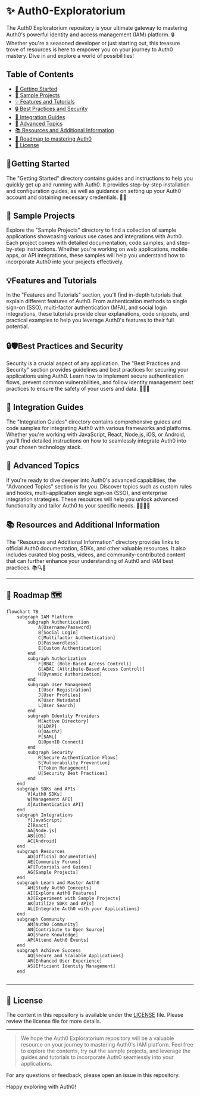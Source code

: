 # ✨ Auth0-Exploratorium

The Auth0 Exploratorium repository is your ultimate gateway to mastering Auth0's powerful identity and access management (IAM) platform. 🔒 Whether you're a seasoned developer or just starting out, this treasure trove of resources is here to empower you on your journey to Auth0 mastery. Dive in and explore a world of possibilities! 

## Table of Contents

- [🚀 Getting Started](#getting-started)
- [🌟 Sample Projects](#sample-projects)
- [💡 Features and Tutorials](#features-and-tutorials)
- [🔒 Best Practices and Security](#best-practices-and-security)
- [🔗 Integration Guides](#integration-guides)
- [🌈 Advanced Topics](#advanced-topics)
- [📚 Resources and Additional Information](#resources-and-additional-information)
- [🧭 Roadmap to mastering Auth0](#Roadmap)
- [📝 License](#license)

## 🚀Getting Started

The "Getting Started" directory contains guides and instructions to help you quickly get up and running with Auth0. It provides step-by-step installation and configuration guides, as well as guidance on setting up your Auth0 account and obtaining necessary credentials. 🏁📖

## 🌟 Sample Projects

Explore the "Sample Projects" directory to find a collection of sample applications showcasing various use cases and integrations with Auth0. Each project comes with detailed documentation, code samples, and step-by-step instructions. Whether you're working on web applications, mobile apps, or API integrations, these samples will help you understand how to incorporate Auth0 into your projects effectively.

## 💡Features and Tutorials

In the "Features and Tutorials" section, you'll find in-depth tutorials that explain different features of Auth0. From authentication methods to single sign-on (SSO), multi-factor authentication (MFA), and social login integrations, these tutorials provide clear explanations, code snippets, and practical examples to help you leverage Auth0's features to their full potential.

## 🔒🛡️Best Practices and Security 

Security is a crucial aspect of any application. The "Best Practices and Security" section provides guidelines and best practices for securing your applications using Auth0. Learn how to implement secure authentication flows, prevent common vulnerabilities, and follow identity management best practices to ensure the safety of your users and data. 🤝🚀🧩

## 🔗 Integration Guides

The "Integration Guides" directory contains comprehensive guides and code samples for integrating Auth0 with various frameworks and platforms. Whether you're working with JavaScript, React, Node.js, iOS, or Android, you'll find detailed instructions on how to seamlessly integrate Auth0 into your chosen technology stack.

## 🌈 Advanced Topics

If you're ready to dive deeper into Auth0's advanced capabilities, the "Advanced Topics" section is for you. Discover topics such as custom rules and hooks, multi-application single sign-on (SSO), and enterprise integration strategies. These resources will help you unlock advanced functionality and tailor Auth0 to your specific needs. 💫🧙‍♀️🚀

## 📚 Resources and Additional Information

The "Resources and Additional Information" directory provides links to official Auth0 documentation, SDKs, and other valuable resources. It also includes curated blog posts, videos, and community-contributed content that can further enhance your understanding of Auth0 and IAM best practices. 📚🔍🌟

---

## 🧭 Roadmap 🗺️

```mermaid
flowchart TB
    subgraph IAM Platform
        subgraph Authentication
            A[Username/Password]
            B[Social Login]
            C[Multifactor Authentication]
            D[Passwordless]
            E[Custom Authentication]
        end
        subgraph Authorization
            F[RBAC (Role-Based Access Control)]
            G[ABAC (Attribute-Based Access Control)]
            H[Dynamic Authorization]
        end
        subgraph User Management
            I[User Registration]
            J[User Profiles]
            K[User Metadata]
            L[User Search]
        end
        subgraph Identity Providers
            M[Active Directory]
            N[LDAP]
            O[OAuth2]
            P[SAML]
            Q[OpenID Connect]
        end
        subgraph Security
            R[Secure Authentication Flows]
            S[Vulnerability Prevention]
            T[Token Management]
            U[Security Best Practices]
        end
    end
    subgraph SDKs and APIs
        V[Auth0 SDKs]
        W[Management API]
        X[Authentication API]
    end
    subgraph Integrations
        Y[JavaScript]
        Z[React]
        AA[Node.js]
        AB[iOS]
        AC[Android]
    end
    subgraph Resources
        AD[Official Documentation]
        AE[Community Forums]
        AF[Tutorials and Guides]
        AG[Sample Projects]
    end
    subgraph Learn and Master Auth0
        AH[Study Auth0 Concepts]
        AI[Explore Auth0 Features]
        AJ[Experiment with Sample Projects]
        AK[Utilize SDKs and APIs]
        AL[Integrate Auth0 with your Applications]
    end
    subgraph Community
        AM[Auth0 Community]
        AN[Contribute to Open Source]
        AO[Share Knowledge]
        AP[Attend Auth0 Events]
    end
    subgraph Achieve Success
        AQ[Secure and Scalable Applications]
        AR[Enhanced User Experience]
        AS[Efficient Identity Management]
    end


```
---

## 📝 License

The content in this repository is available under the [LICENSE](LICENSE) file. Please review the license file for more details.

---

> We hope the Auth0 Exploratorium repository will be a valuable resource on your journey to mastering Auth0's IAM platform. Feel free to explore the contents, try out the sample projects, and leverage the guides and tutorials to incorporate Auth0 seamlessly into your applications.

For any questions or feedback, please open an issue in this repository.

Happy exploring with Auth0!


